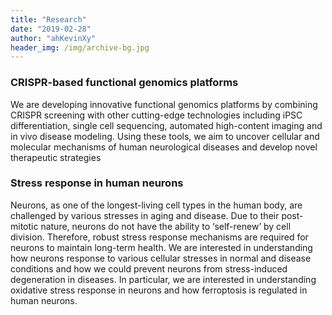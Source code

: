 ```yaml
---
title: "Research"
date: "2019-02-28"
author: "ahKevinXy"
header_img: /img/archive-bg.jpg
---
```


### CRISPR-based functional genomics platforms

We are developing innovative functional genomics platforms by combining CRISPR screening with other cutting-edge technologies including iPSC differentiation, single cell sequencing, automated high-content imaging and in vivo disease modeling. Using these tools, we aim to uncover cellular and molecular mechanisms of human neurological diseases and develop novel therapeutic strategies


### Stress response in human neurons

Neurons, as one of the longest-living cell types in the human body, are challenged by various stresses in aging and disease. Due to their post-mitotic nature, neurons do not have the ability to ‘self-renew’ by cell division. Therefore, robust stress response mechanisms are required for neurons to maintain long-term health. We are interested in understanding how neurons response to various cellular stresses in normal and disease conditions and how we could prevent neurons from stress-induced degeneration in diseases. In particular, we are interested in understanding oxidative stress response in neurons and how ferroptosis is regulated in human neurons.
